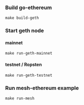 ### Build go-ethereum
```
make build-geth
```

### Start geth node
#### mainnet
```
make run-geth-mainnet
```
#### testnet / Ropsten
```
make run-geth-testnet
```

### Run mesh-ethereum example
```
make run-mesh
```
